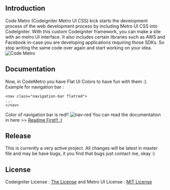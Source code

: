 ## Introduction

Code Metro (Codeigniter Metro UI CSS) kick starts the development process of the web development process by including Metro UI CSS into CodeIgniter. With this custom Codeigniter framework, you can make a site with an metro UI interface.
It also includes certain libraries such as AWS and Facebook in-case you are developing applications requiring those SDKs. So stop writing the same code over again and start working on your idea.
![Code Metro](http://i1087.photobucket.com/albums/j474/Zulfindra_Juliant/comet-flatui_zpse42af84c.png)

## Documentation
Now, in CodeMetro you have Flat UI Colors to have fun with them :). Example for navigation bar :
```
<nav class="navigation-bar flatred">
...
</nav>
```
Color of navigation bar is red!!
![nav-red]()
You can read the documentation in here >> [Readme First!! :)](https://github.com/zulfinjuliant/codemetro/wiki)

## Release

This is currently a very active project. All changes will be latest in master file and may be have bugs, 
it you find that bugs just contact me, okay :)

## License

Codeigniter License : [The License](http://codeigniter.com/user_guide/license.html) and
Metro UI License : [MIT License](https://github.com/olton/Metro-UI-CSS/blob/master/LICENSE)
